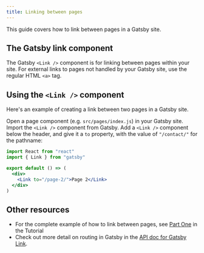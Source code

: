 ```yaml
---
title: Linking between pages
---
```


This guide covers how to link between pages in a Gatsby site.

## The Gatsby link component

The Gatsby `<Link />` component is for linking between pages within your site. For external links to pages not handled by your Gatsby site, use the regular HTML `<a>` tag.

## Using the `<Link />` component

Here's an example of creating a link between two pages in a Gatsby site.

Open a page component (e.g. `src/pages/index.js`) in your Gatsby site. Import the `<Link />` component from Gatsby. Add a `<Link />` component below the header, and give it a `to` property, with the value of `"/contact/"` for the pathname:

```jsx
import React from "react"
import { Link } from "gatsby"

export default () => (
  <div>
    <Link to="/page-2/">Page 2</Link>
  </div>
)
```

## Other resources

-  For the complete example of how to link between pages, see [Part One](/tutorial/part-one/#linking-between-pages/) in the Tutorial
- Check out more detail on routing in Gatsby in the [API doc for Gatsby Link](/docs/gatsby-link/).
